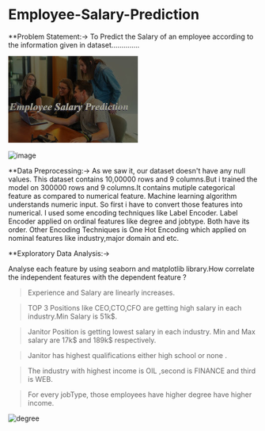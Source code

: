 # Employee-Salary-Prediction
**Problem Statement:->
                    To Predict the Salary of an employee according to the information given in dataset..............
                    
                    
![Picture!](https://github.com/gunjan01aggarwal/Employee-Salary-Prediction/blob/main/Image.jpg)
                    
                    
![image](https://user-images.githubusercontent.com/62065619/160145894-a6adf9e9-4479-4c50-a0f5-ff8867feb3cd.png)


**Data Preprocessing:->
                    As we saw it, our dataset doesn't have any null values. This dataset contains 10,00000 rows and 9 columns.But i trained the model on 300000 rows and 9 columns.It contains mutiple categorical feature as compared to numerical feature. Machine learning algorithm understands numeric input. So first i have to convert those features into numerical. I used some encoding techniques like Label Encoder. Label Encoder applied on ordinal features like degree and jobtype. Both have its order. Other Encoding Techniques is One Hot Encoding which applied on nominal features like industry,major domain and etc. 
                    
**Exploratory Data Analysis:->
 
Analyse each feature by using seaborn and matplotlib library.How correlate the independent features with the dependent feature ?

> Experience and Salary are linearly increases.

> TOP 3 Positions like CEO,CTO,CFO are getting high salary in each industry.Min Salary is 51k$.

> Janitor Position is getting lowest salary in each industry. Min and Max salary are 17k$ and 189k$ respectively.

> Janitor has highest qualifications either high school or none .

> The industry with highest income is OIL ,second is FINANCE and third is WEB.

> For every jobType, those employees have higher degree have higher income.



![degree](https://user-images.githubusercontent.com/62065619/160466251-2591c60d-452e-4cb0-93eb-a435f006179a.png)







